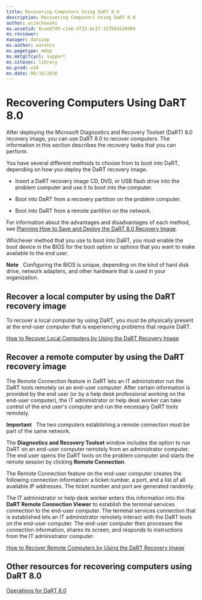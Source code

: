 ```yaml
---
title: Recovering Computers Using DaRT 8.0
description: Recovering Computers Using DaRT 8.0
author: aczechowski
ms.assetid: 0caeb7d9-c1e6-4f32-bc27-157b91630989
ms.reviewer: 
manager: dansimp
ms.author: aaroncz
ms.pagetype: mdop
ms.mktglfcycl: support
ms.sitesec: library
ms.prod: w10
ms.date: 06/16/2016
---
```



# Recovering Computers Using DaRT 8.0


After deploying the Microsoft Diagnostics and Recovery Toolset (DaRT) 8.0 recovery image, you can use DaRT 8.0 to recover computers. The information in this section describes the recovery tasks that you can perform.

You have several different methods to choose from to boot into DaRT, depending on how you deploy the DaRT recovery image.

-   Insert a DaRT recovery image CD, DVD, or USB flash drive into the problem computer and use it to boot into the computer.

-   Boot into DaRT from a recovery partition on the problem computer.

-   Boot into DaRT from a remote partition on the network.

For information about the advantages and disadvantages of each method, see [Planning How to Save and Deploy the DaRT 8.0 Recovery Image](planning-how-to-save-and-deploy-the-dart-80-recovery-image-dart-8.md).

Whichever method that you use to boot into DaRT, you must enable the boot device in the BIOS for the boot option or options that you want to make available to the end user.

**Note**  
Configuring the BIOS is unique, depending on the kind of hard disk drive, network adapters, and other hardware that is used in your organization.

 

## Recover a local computer by using the DaRT recovery image


To recover a local computer by using DaRT, you must be physically present at the end-user computer that is experiencing problems that require DaRT.

[How to Recover Local Computers by Using the DaRT Recovery Image](how-to-recover-local-computers-by-using-the-dart-recovery-image-dart-8.md)

## Recover a remote computer by using the DaRT recovery image


The Remote Connection feature in DaRT lets an IT administrator run the DaRT tools remotely on an end-user computer. After certain information is provided by the end user (or by a help desk professional working on the end-user computer), the IT administrator or help desk worker can take control of the end user's computer and run the necessary DaRT tools remotely.

**Important**  
The two computers establishing a remote connection must be part of the same network.

 

The **Diagnostics and Recovery Toolset** window includes the option to run DaRT on an end-user computer remotely from an administrator computer. The end user opens the DaRT tools on the problem computer and starts the remote session by clicking **Remote Connection**.

The Remote Connection feature on the end-user computer creates the following connection information: a ticket number, a port, and a list of all available IP addresses. The ticket number and port are generated randomly.

The IT administrator or help desk worker enters this information into the **DaRT Remote Connection Viewer** to establish the terminal services connection to the end-user computer. The terminal services connection that is established lets an IT administrator remotely interact with the DaRT tools on the end-user computer. The end-user computer then processes the connection information, shares its screen, and responds to instructions from the IT administrator computer.

[How to Recover Remote Computers by Using the DaRT Recovery Image](how-to-recover-remote-computers-by-using-the-dart-recovery-image-dart-8.md)

## Other resources for recovering computers using DaRT 8.0


[Operations for DaRT 8.0](operations-for-dart-80-dart-8.md)

 

 





